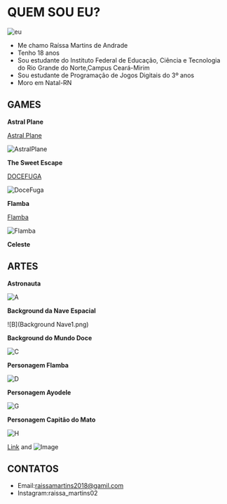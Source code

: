 # QUEM SOU EU?
![eu](Raissa2.png)
- Me chamo Raíssa Martins de Andrade
- Tenho 18 anos
- Sou estudante do Instituto Federal de Educação, Ciência e Tecnologia do Rio Grande do Norte,Campus Ceará-Mirim
- Sou estudante de Programação de Jogos Digitais do 3º anos
- Moro em Natal-RN

## GAMES

**Astral Plane**

<a href="http://raixasantos.github.io/AstralPlane/" target="_blank"> Astral Plane </a>

![AstralPlane](Capturar1.PNG)

**The Sweet Escape**

<a href="https://ruanaffff.github.io/DOCEFUGA/" target="_blank"> DOCEFUGA </a>

![DoceFuga](Capturar2.PNG)

**Flamba**

<a href="http://raixasantos.github.io/Flamba/" target="_blank"> Flamba </a>

![Flamba](Capturar3.PNG)

**Celeste**


## ARTES
**Astronauta**

![A](Astronalta2.png)


**Background da Nave Espacial**

![B](Background Nave1.png)


**Background do Mundo Doce**

![C](Background.png)


**Personagem Flamba**

![D](Flamba4.png)


**Personagem Ayodele**

![G](MENINA.png)


**Personagem Capitão do Mato**

![H](Malfeitor.png)

[Link](url) and ![Image](src)

## CONTATOS
- Email:raissamartins2018@gamil.com
- Instagram:raissa_martins02
